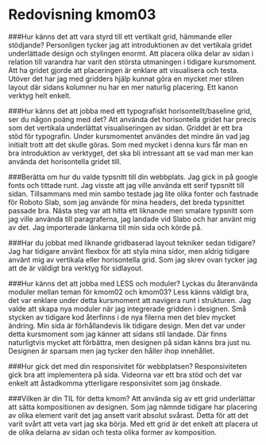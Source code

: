 ---
---
Redovisning kmom03
=========================

###Hur känns det att vara styrd till ett vertikalt grid, hämmande eller stödjande?
Personligen tycker jag att introduktionen av det vertikala gridet underlättade design och stylingen enormt. Att placera olika delar av sidan i relation till varandra har varit den största utmaningen i tidigare kursmoment. Att ha gridet gjorde att placeringen är enklare att visualisera och testa. Utöver det har jag med gridders hjälp kunnat göra en mycket mer stilren layout där sidans kolumner nu har en mer naturlig placering. Ett kanon verktyg helt enkelt.

###Hur känns det att jobba med ett typografiskt horisontellt/baseline grid, ser du någon poäng med det?
Att använda det horisontella gridet har precis som det vertikala underlättat visualiseringen av sidan. Griddet är ett bra stöd för typografin. Under kursmomentet användes det mindre än vad jag initialt trott att det skulle göras. Som med mycket i denna kurs får man en bra introduktion av verktyget, det ska bli intressant att se vad man mer kan använda det horisontella gridet till.

###Berätta om hur du valde typsnitt till din webbplats.
Jag gick in på google fonts och tittade runt. Jag visste att jag ville använda ett serif typsnitt till sidan. Tillsammans med min sambo testade jag lite olika fonter och fastnade för Roboto Slab, som jag använde för mina headers, det breda typsnittet passade bra. Nästa steg var att hitta ett liknande men smalare typsnitt som jag ville använda till paragraferna, jag landade vid Slabo och har använt mig av det. Jag importerade länkarna till min sida och körde på.

###Har du jobbat med liknande gridbaserad layout tekniker sedan tidigare?
Jag har tidigare använt flexbox för att styla mina sidor, men aldrig tidigare använt mig av vertikala eller horisontella grid. Som jag skrev ovan tycker jag att de är väldigt bra verktyg för sidlayout.

###Hur känns det att jobba med LESS och moduler? Lyckas du återanvända moduler mellan teman för kmom02 och kmom03?
Less känns väldigt bra, det var enklare under detta kursmoment att navigera runt i strukturen. Jag valde att skapa nya moduler när jag integrerade gridden i designen. Små stycken av tidigare kod återfinns i de nya filerna men det blev mycket ändring. Min sida är förhållandevis lik tidigare design. Men det var under detta kursmoment som jag känner att sidans stil landade. Där finns naturligtvis mycket att förbättra, men designen på sidan känns bra just nu. Designen är sparsam men jag tycker den håller ihop innehållet.

###Hur gick det med din responsivitet för webbplatsen?
Responsiviteten gick bra att implementera på sida.  Videorna var ett bra stöd och det var enkelt att åstadkomma ytterligare responsivitet som jag önskade.

###Vilken är din TIL för detta kmom?
Att använda sig av ett grid underlättar att sätta kompositionen av designen. Som jag nämnde tidigare har placering av olika element varit det jag ansett varit absolut svårast. Detta för att det varit svårt att veta vart jag ska börja. Med ett grid är det enkelt att placera ut de olika delarna av sidan och testa olika former av komposition.  
